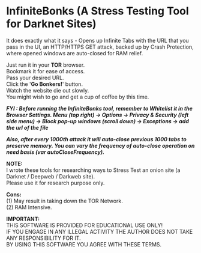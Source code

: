 # InfiniteBonks (A Stress Testing Tool for Darknet Sites)
It does exactly what it says - Opens up Infinite Tabs with the URL that you pass in the UI, an HTTP/HTTPS GET attack, backed up by Crash Protection, where opened windows are auto-closed for RAM relief.  

Just run it in your **TOR** browser.  
Bookmark it for ease of access.  
Pass your desired URL.  
Click the '**Go Bonkers!**' button.  
Watch the website die out slowly.  
You might wish to go and get a cup of coffee by this time.  

**_FYI : Before running the InfiniteBonks tool, remember to Whitelist it in the Browser Settings. 
Menu (top right) -> Options -> Privacy & Security (left side menu) -> Block pop-up windows (scroll down) -> Exceptions -> add the url of the file_**  

**_Also, after every 1000th attack it will auto-close previous 1000 tabs to preserve memory. You can vary the frequency of auto-close operation on need basis (var autoCloseFrequency)._**


**NOTE:**  
I wrote these tools for researching ways to Stress Test an onion site (a Darknet / Deepweb / Darkweb site).  
Please use it for research purpose only.  

**Cons:**  
(1) May result in taking down the TOR Network.  
(2) RAM Intensive.  

**IMPORTANT:**  
THIS SOFTWARE IS PROVIDED FOR EDUCATIONAL USE ONLY!  
IF YOU ENGAGE IN ANY ILLEGAL ACTIVITY THE AUTHOR DOES NOT TAKE ANY RESPONSIBILITY FOR IT.  
BY USING THIS SOFTWARE YOU AGREE WITH THESE TERMS.
